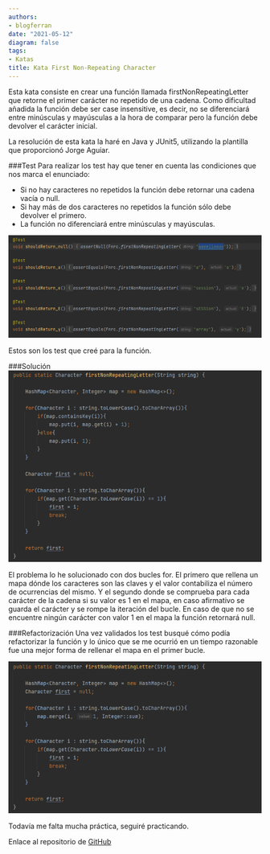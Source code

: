 ```yaml
---
authors:
- blogferran
date: "2021-05-12"
diagram: false
tags:
- Katas
title: Kata First Non-Repeating Character
---
```


Esta kata consiste en crear una función llamada firstNonRepeatingLetter que retorne el primer carácter no repetido de una cadena. Como dificultad añadida la función debe ser case insensitive, es decir, no se diferenciará entre minúsculas y mayúsculas a la hora de comparar pero la función debe devolver el carácter inicial.

La resolución de esta kata la haré en Java y JUnit5, utilizando la plantilla que proporcionó Jorge Aguiar.

###Test
Para realizar los test hay que tener en cuenta las condiciones que nos marca el enunciado:
- Si no hay caracteres no repetidos la función debe retornar una cadena vacía o null.
- Si hay más de dos caracteres no repetidos la función sólo debe devolver el primero.
- La función no diferenciará entre minúsculas y mayúsculas.

![png](./test.png)

Estos son los test que creé para la función.

###Solución
![png](./solucion.png)

El problema lo he solucionado con dos bucles for. El primero que rellena un mapa dónde los caracteres son las claves y el valor contabiliza el número de ocurrencias del mismo. Y el segundo donde se comprueba para cada carácter de la cadena si su valor es 1 en el mapa, en caso afirmativo se guarda el carácter y se rompe la iteración del bucle. En caso de que no se encuentre ningún carácter con valor 1 en el mapa la función retornará null.

###Refactorización
Una vez validados los test busqué cómo podía refactorizar la función y lo único que se me ocurrió en un tiempo razonable fue una mejor forma de rellenar el mapa en el primer bucle.

![png](./refactor.png)

Todavía me falta mucha práctica, seguiré practicando.

Enlace al repositorio de [GitHub](https://github.com/ferranjuanals/katas-formacion/tree/firstNonRepeatingCharacter-kata/firstNonRepeatingCharacter)
